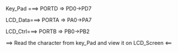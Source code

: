 Key_Pad ===> PORTD  => PD0->PD7

LCD_Data===> PORTA  => PA0->PA7

LCD_Ctrl===> PORTB  => PB0->PB2

==> Read the character from key_Pad and view it on LCD_Screen <==

